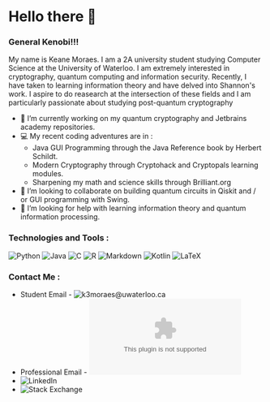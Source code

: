 # Hello there 👋 
### General Kenobi!!!

My name is Keane Moraes. I am a 2A university student studying Computer Science at the University of Waterloo. I am extremely interested in cryptography, quantum computing and information security. Recently, I have taken to learning information theory and have delved into Shannon's work. I aspire to do reasearch at the intersection of these fields and I am particularly passionate about studying post-quantum cryptography

- 🔭 I’m currently working on my quantum cryptography and Jetbrains academy repositories.
- 💻 My recent coding adventures are in :
  * Java GUI Programming through the Java Reference book by Herbert Schildt.
  * Modern Cryptography through Cryptohack and Cryptopals learning modules. 
  * Sharpening my math and science skills through Brilliant.org 
- 👯 I’m looking to collaborate on building quantum circuits in Qiskit and / or GUI programming with Swing.
- 🤔 I’m looking for help with learning information theory and quantum information processing.

### Technologies and Tools :
![Python](https://img.shields.io/badge/Python-3776AB?style=for-the-badge&logo=python&logoColor=white) ![Java]( https://img.shields.io/badge/Java-ED8B00?style=for-the-badge&logo=java&logoColor=white)  ![C]( 	https://img.shields.io/badge/C-00599C?style=for-the-badge&logo=c&logoColor=white)  ![R](https://img.shields.io/badge/R-276DC3?style=for-the-badge&logo=r&logoColor=white)  ![Markdown]( 	https://img.shields.io/badge/Markdown-000000?style=for-the-badge&logo=markdown&logoColor=white)  ![Kotlin]( 	https://img.shields.io/badge/Kotlin-0095D5?&style=for-the-badge&logo=kotlin&logoColor=white) ![LaTeX](https://img.shields.io/badge/LaTeX-0078D4?style=for-the-badge&logo=LaTeX&logoColor=white)


### Contact Me :
* Student Email - ![k3moraes@uwaterloo.ca](mailto:k3moraes@uwaterloo.ca)  
* Professional Email - ![keanejonathan3@gmail.com](mailto:keanejonathan3@gmail.com)  
* ![LinkedIn](https://www.linkedin.com/in/keane-moraes-858493167/)  
* ![Stack Exchange](https://stackexchange.com/users/14957124/keane-jonathan)  
<!--

- [![My GitHub stats](https://github-readme-stats.vercel.app/api?username=LordVader31)](https://github.com/anuraghazra/github-readme-stats)
-->
